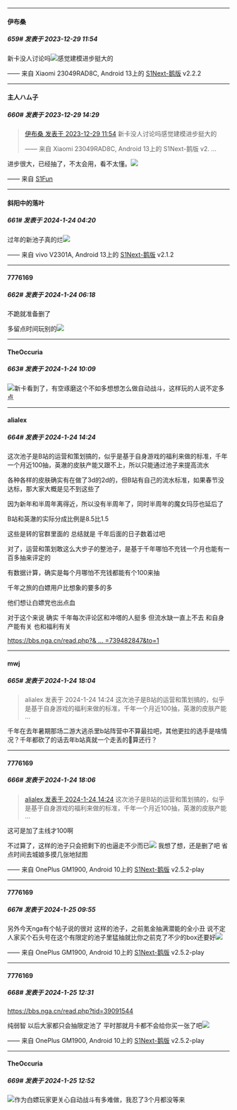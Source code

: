 
*****

####  伊布桑  
##### 659#       发表于 2023-12-29 11:54

新卡没人讨论吗<img src="https://static.saraba1st.com/image/smiley/face2017/067.png" referrerpolicy="no-referrer">感觉建模进步挺大的

—— 来自 Xiaomi 23049RAD8C, Android 13上的 [S1Next-鹅版](https://github.com/ykrank/S1-Next/releases) v2.2.2


*****

####  主人ハム子  
##### 660#       发表于 2023-12-29 14:29

<blockquote><a href="httphttps://bbs.saraba1st.com/2b/forum.php?mod=redirect&amp;goto=findpost&amp;pid=63474502&amp;ptid=2147703" target="_blank">伊布桑 发表于 2023-12-29 11:54</a>
新卡没人讨论吗感觉建模进步挺大的

—— 来自 Xiaomi 23049RAD8C, Android 13上的 S1Next-鹅版 v2. ...</blockquote>
进步很大，已经抽了，不太会用，看不太懂。<img src="https://static.saraba1st.com/image/smiley/face2017/067.png" referrerpolicy="no-referrer">

—— 来自 [S1Fun](https://s1fun.koalcat.com)

*****

####  斜阳中的落叶  
##### 661#       发表于 2024-1-24 04:20

过年的新池子真的烂<img src="https://static.saraba1st.com/image/smiley/face2017/001.png" referrerpolicy="no-referrer">

—— 来自 vivo V2301A, Android 13上的 [S1Next-鹅版](https://github.com/ykrank/S1-Next/releases) v2.1.2


*****

####  7776169  
##### 662#       发表于 2024-1-24 06:18

不跪就准备删了

多留点时间玩别的<img src="https://static.saraba1st.com/image/smiley/face2017/037.png" referrerpolicy="no-referrer">


*****

####  TheOccuria  
##### 663#       发表于 2024-1-24 10:09

<img src="https://static.saraba1st.com/image/smiley/face2017/067.png" referrerpolicy="no-referrer">新卡看到了，有空琢磨这个不如多想想怎么做自动战斗，这样玩的人说不定多点


*****

####  alialex  
##### 664#       发表于 2024-1-24 14:24

这次池子是B站的运营和策划搞的，似乎是基于自身游戏的福利来做的标准，千年一个月近100抽，英澈的皮肤产能又跟不上，所以只能通过池子来提高流水

各种各样的皮肤确实有在做了3d的2d的，但B站有自己的流水标准，如果春节没达标，那大家大概是见不到这些了

因为新年和半周年离得近，所以没有半周年了，同时半周年的魔女玛莎也延后了

B站和英澈的实际分成比例是8.5比1.5

这些是转的官群里面的 总结就是 千年后面的日子数着过吧

对了，运营和策划敢这么大步子的整池子，是基于千年哪怕不充钱一个月也能有一百多抽来评定的

有数据计算，确实是每个月哪怕不充钱都能有个100来抽

千年之旅的白嫖用户比想象的要多的多

他们想让白嫖党也出点血

对于这个来说 确实 千年每次评论区和冲塔的人挺多 但流水缺一直上不去 和自身产能有关 也和福利有关

[https://bbs.nga.cn/read.php?&amp; ... =739482847&amp;to=1](https://bbs.nga.cn/read.php?&amp;tid=39083768&amp;pid=739482847&amp;to=1)


*****

####  mwj  
##### 665#       发表于 2024-1-24 18:04

<blockquote>alialex 发表于 2024-1-24 14:24
这次池子是B站的运营和策划搞的，似乎是基于自身游戏的福利来做的标准，千年一个月近100抽，英澈的皮肤产能 ...</blockquote>
千年在去年暑期那场二游大逃杀里b站阵营中不算最拉吧，其他更拉的选手是啥情况？千年都砍了的话去年b站真就一个走丢的🐴算还行？

*****

####  7776169  
##### 666#       发表于 2024-1-24 18:06

<blockquote><a href="httphttps://bbs.saraba1st.com/2b/forum.php?mod=redirect&amp;goto=findpost&amp;pid=63758344&amp;ptid=2147703" target="_blank">alialex 发表于 2024-1-24 14:24</a>
这次池子是B站的运营和策划搞的，似乎是基于自身游戏的福利来做的标准，千年一个月近100抽，英澈的皮肤产能 ...</blockquote>
这可是加了主线才100啊

不过算了，这样的池子只会把剩下的也逼走不少而已<img src="https://static.saraba1st.com/image/smiley/face2017/028.png" referrerpolicy="no-referrer">
我想了想，还是删了吧
省点时间去城娘多摸几张地狱图

—— 来自 OnePlus GM1900, Android 10上的 [S1Next-鹅版](https://github.com/ykrank/S1-Next/releases) v2.5.2-play


*****

####  7776169  
##### 667#       发表于 2024-1-25 09:55

另外今天nga有个帖子说的很对
这样的池子，之前氪金抽满潜能的全小丑
说不定人家买个石头号在这个有限定的池子里猛抽就比你之前克了不少的box还要好<img src="https://static.saraba1st.com/image/smiley/face2017/019.png" referrerpolicy="no-referrer">

—— 来自 OnePlus GM1900, Android 10上的 [S1Next-鹅版](https://github.com/ykrank/S1-Next/releases) v2.5.2-play


*****

####  7776169  
##### 668#       发表于 2024-1-25 12:31

https://bbs.nga.cn/read.php?tid=39091544

纯弱智
以后大家都只会抽限定池了
平时那就月卡都不会给你买一张了吧<img src="https://static.saraba1st.com/image/smiley/face2017/028.png" referrerpolicy="no-referrer">

—— 来自 OnePlus GM1900, Android 10上的 [S1Next-鹅版](https://github.com/ykrank/S1-Next/releases) v2.5.2-play


*****

####  TheOccuria  
##### 669#       发表于 2024-1-25 12:52

<img src="https://static.saraba1st.com/image/smiley/face2017/067.png" referrerpolicy="no-referrer">作为白嫖玩家更关心自动战斗有多难做，我忍了3个月都没等来

